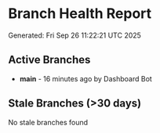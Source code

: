 # Branch Health Report
Generated: Fri Sep 26 11:22:21 UTC 2025

## Active Branches
- **main** - 16 minutes ago by Dashboard Bot

## Stale Branches (>30 days)
No stale branches found
